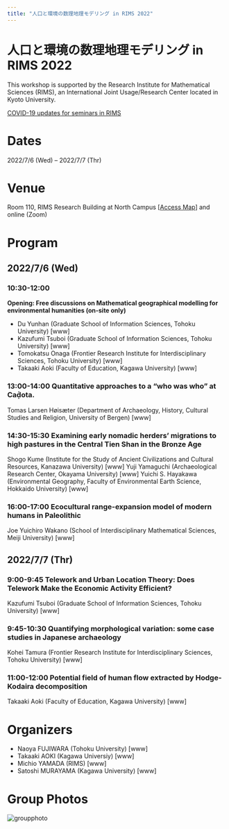 ```yaml
---
title: "人口と環境の数理地理モデリング in RIMS 2022"
---
```


# 人口と環境の数理地理モデリング in RIMS 2022


This workshop is supported by the Research Institute for Mathematical Sciences (RIMS), an International Joint Usage/Research Center located in Kyoto University.

[COVID-19 updates for seminars in RIMS](https://www.kurims.kyoto-u.ac.jp/kyoten/ja/covid-19.html)


# Dates
2022/7/6 (Wed) – 2022/7/7 (Thr)

# Venue
Room 110, RIMS Research Building at North Campus [[Access Map](https://www.kurims.kyoto-u.ac.jp/kyoten/en/access.html)]
and online (Zoom) 

# Program
## 2022/7/6 (Wed)
### 10:30-12:00
**Opening: Free discussions on Mathematical geographical modelling for environmental humanities (on-site only)**
- Du Yunhan (Graduate School of Information Sciences, Tohoku University) [www]
- Kazufumi Tsuboi (Graduate School of Information Sciences, Tohoku University) [www]
- Tomokatsu Onaga (Frontier Research Institute for Interdisciplinary Sciences, Tohoku University) [www]
- Takaaki Aoki (Faculty of Education, Kagawa University) [www]


###  13:00-14:00 Quantitative approaches to a “who was who” at Caḍ́ota.
Tomas Larsen Høisæter (Department of Archaeology, History, Cultural Studies and Religion, University of Bergen) [www]

### 14:30-15:30 Examining early nomadic herders’ migrations to high pastures in the Central Tien Shan in the Bronze Age
Shogo Kume (Institute for the Study of Ancient Civilizations and Cultural Resources, Kanazawa University) [www]
Yuji Yamaguchi (Archaeological Research Center, Okayama University) [www]
Yuichi S. Hayakawa (Environmental Geography, Faculty of Environmental Earth Science, Hokkaido University) [www]

### 16:00-17:00 Ecocultural range-expansion model of modern humans in Paleolithic
Joe Yuichiro Wakano (School of Interdisciplinary Mathematical Sciences, Meiji University) [www]

## 2022/7/7 (Thr)
### 9:00-9:45 Telework and Urban Location Theory: Does Telework Make the Economic Activity Efficient?
Kazufumi Tsuboi (Graduate School of Information Sciences, Tohoku University) [www]

### 9:45-10:30 Quantifying morphological variation: some case studies in Japanese archaeology
Kohei Tamura (Frontier Research Institute for Interdisciplinary Sciences, Tohoku University) [www]

### 11:00-12:00 Potential field of human flow extracted by Hodge-Kodaira decomposition
Takaaki Aoki (Faculty of Education, Kagawa University) [www]

# Organizers
- Naoya FUJIWARA (Tohoku University) [www]
- Takaaki AOKI (Kagawa Universiy) [www]
- Michio YAMADA (RIMS) [www]
- Satoshi MURAYAMA (Kagawa University) [www]


# Group Photos
![groupphoto](/Mathgeomodel/assets/groupphoto-2022.jpg)